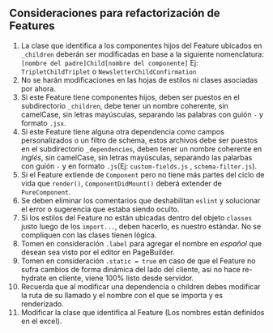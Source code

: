 ## Consideraciones para refactorización de Features

1. La clase que identifica a los componentes hijos del Feature ubicados en `_children` deberán ser modificadas en base a la siguiente nomenclatura: `[nombre del padre]Child[nombre del componente]` Ej: `TripletChildTriplet` o `NewsletterChildConfirmation`
1. No se harán modificaciones en las hojas de estilos ni clases asociadas por ahora.
1. Si este Feature tiene componentes hijos, deben ser puestos en el subdirectorio `_children`, debe tener un nombre coherente, sin camelCase, sin letras mayúsculas, separando las palabras con guión `-` y formato `.jsx`.
1. Si este Feature tiene alguna otra dependencia como campos personalizados o un filtro de schema, estos archivos debe ser puestos en el subdirectorio `_dependencies`, deben tener un nombre coherente en _inglés_, sin camelCase, sin letras mayúsculas, separando las palarbas con guión `-` y en formato `.js`(Ej: `custom-fields.js` , `schema-filter.js`).
1. Si el Feature extiende de `Component` pero no tiene más partes del ciclo de vida que `render()`, `ComponentDidMount()` deberá extender de `PureComponent`.
1. Se deben eliminar los comentarios que deshabilitan `eslint` y solucionar el error o sugerencia que estaba siendo oculto.
1. Si los estilos del Feature no están ubicadas dentro del objeto `classes` justo luego de los `import...`, deben hacerlo, es nuestro estándar. No se compliquen con las clases tienen lógica.
1. Tomen en consideración `.label` para agregar el nombre en _español_ que desean sea visto por el editor en PageBuilder.
1. Tomen en consideración `.static = true` en caso de que el Feature no sufra cambios de forma dinámica del lado del cliente, así no hace re-hydrate en cliente, viene 100% listo desde servidor.
1. Recuerda que al modificar una dependencia o children debes modificar la ruta de su llamado y el nombre con el que se importa y es renderizado.
1. Modificar la clase que identifica al Feature (Los nombres están definidos en el excel).
